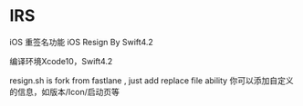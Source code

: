 # IRS
iOS 重签名功能 iOS Resign  By Swift4.2

编译环境Xcode10，Swift4.2

resign.sh is fork from fastlane , just add replace file ability
你可以添加自定义的信息，如版本/Icon/启动页等